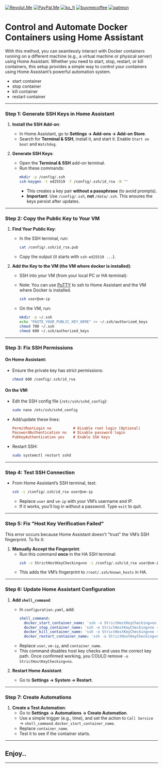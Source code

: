 <!-- anashost_support_badges_start -->
[![Revolut.Me][revolut_me_shield]][revolut_me]
[![PayPal.Me][paypal_me_shield]][paypal_me]
[![ko_fi][ko_fi_shield]][ko_fi_me]
[![buymecoffee][buy_me_coffee_shield]][buy_me_coffee_me]
[![patreon][patreon_shield]][patreon_me]
<!-- anashost_support_badges_end -->
<!-- 
```diff
- text in red
+ text in green
! text in orange
# text in gray
@@ text in purple (and bold)@@
```
-->

# Control and Automate Docker Containers using Home Assistant

With this method, you can seamlessly interact with Docker containers running on a different machine (e.g., a virtual machine or physical server) using Home Assistant. Whether you need to start, stop, restart, or kill containers, this setup provides a simple way to control your containers using Home Assistant’s powerful automation system.

- start container
- stop container
- kill container
- restart container

---

### **Step 1: Generate SSH Keys in Home Assistant**
1. **Install the SSH Add-on**:
   - In Home Assistant, go to **Settings → Add-ons → Add-on Store**.
   - Search for **Terminal & SSH**, install it, and start it. Enable `Start on boot` and `Watchdog`.

2. **Generate SSH Keys**:
   - Open the **Terminal & SSH** add-on terminal.
   - Run these commands:
     ```bash
     mkdir -p /config/.ssh
     ssh-keygen -t ed25519 -f /config/.ssh/id_rsa -N ""
     ```
     - This creates a key pair **without a passphrase** (to avoid prompts).  
     - **Important**: Use `/config/.ssh`, **not** `/data/.ssh`. This ensures the keys persist after updates.

---

### **Step 2: Copy the Public Key to Your VM**
1. **Find Your Public Key**:
   - In the SSH terminal, run:
     ```bash
     cat /config/.ssh/id_rsa.pub
     ```
   - Copy the output (it starts with `ssh-ed25519 ...`).

2. **Add the Key to the VM (the VM where docker is installed)**:
   - SSH into your VM (from your local PC or HA terminal):
   - Note: You can use [PuTTY](https://www.putty.org/) to ssh to Home Assistant and the VM where Docker is installed.

     ```bash
     ssh user@vm-ip
     ```
   - On the VM, run:
     ```bash
     mkdir -p ~/.ssh
     echo "PASTE_YOUR_PUBLIC_KEY_HERE" >> ~/.ssh/authorized_keys
     chmod 700 ~/.ssh
     chmod 600 ~/.ssh/authorized_keys
     ```

---

### **Step 3: Fix SSH Permissions**
#### **On Home Assistant**:
- Ensure the private key has strict permissions:
  ```bash
  chmod 600 /config/.ssh/id_rsa
  ```

#### **On the VM**:
- Edit the SSH config file (`/etc/ssh/sshd_config`):
  ```bash
  sudo nano /etc/ssh/sshd_config
  ```
- Add/update these lines:
  ```ini
  PermitRootLogin no          # Disable root login (Optional)
  PasswordAuthentication no   # Disable password login
  PubkeyAuthentication yes    # Enable SSH keys
  ```
- Restart SSH:
  ```bash
  sudo systemctl restart sshd
  ```

---

### **Step 4: Test SSH Connection**
- From Home Assistant’s SSH terminal, test:
  ```bash
  ssh -i /config/.ssh/id_rsa user@vm-ip
  ```
  - Replace `user` and `vm-ip` with your VM’s username and IP.
  - If it works, you’ll log in without a password. Type `exit` to quit.

---

### **Step 5: Fix "Host Key Verification Failed"**
This error occurs because Home Assistant doesn’t "trust" the VM’s SSH fingerprint. To fix it:

1. **Manually Accept the Fingerprint**:
   - Run this command **once** in the HA SSH terminal:
     ```bash
     ssh -o StrictHostKeyChecking=no -i /config/.ssh/id_rsa user@vm-ip "exit"
     ```
   - This adds the VM’s fingerprint to `/root/.ssh/known_hosts` in HA.

---

### **Step 6: Update Home Assistant Configuration**
1. **Add `shell_command`**:
   - In `configuration.yaml`, add:
     ```yaml
     shell_command:
       docker_start_container_name: 'ssh -o StrictHostKeyChecking=no -i /config/.ssh/id_rsa user@vm-ip "docker start container_name"'
       docker_stop_container_name: 'ssh -o StrictHostKeyChecking=no -i /config/.ssh/id_rsa user@vm-ip "docker stop container_name"'
       docker_kill_container_name: 'ssh -o StrictHostKeyChecking=no -i /config/.ssh/id_rsa user@vm-ip "docker kill container_name"'
       docker_restart_container_name: 'ssh -o StrictHostKeyChecking=no -i /config/.ssh/id_rsa user@vm-ip "docker restart container_name"'
     
     ```
   - Replace `user`, `vm-ip`, and `container_name`.
   - This command disables host key checks and uses the correct key path. Once confirmed working, you COULD remove `-o StrictHostKeyChecking=no`.

3. **Restart Home Assistant**:
   - Go to **Settings → System → Restart**.

---

### **Step 7: Create Automations**
1. **Create a Test Automation**:
   - Go to **Settings → Automations → Create Automation**.
   - Use a simple trigger (e.g., time), and set the action to `Call Service` → `shell_command.docker_start_container_name`.
   -  Replace `container_name`.
   - Test it to see if the container starts.

---
## Enjoy..

---

[paypal_me_shield]: https://img.shields.io/badge/PayPal-00457C?style=for-the-badge&logo=paypal&logoColor=white

[paypal_me]: https://paypal.me/anasboxsupport

[revolut_me_shield]:
https://img.shields.io/badge/revolut-FFFFFF?style=for-the-badge&logo=revolut&logoColor=black

[revolut_me]: https://revolut.me/anas4e

[ko_fi_shield]: https://img.shields.io/badge/Ko--fi-F16061?style=for-the-badge&logo=ko-fi&logoColor=white

[ko_fi_me]: https://ko-fi.com/anasbox

[buy_me_coffee_shield]: 
https://img.shields.io/badge/Buy%20Me%20Coffee-ffdd00?style=for-the-badge&logo=buy-me-a-coffee&logoColor=black

[buy_me_coffee_me]: https://www.buymeacoffee.com/anasbox

[patreon_shield]: 
https://img.shields.io/badge/patreon-404040?style=for-the-badge&logo=patreon&logoColor=white

[patreon_me]:  https://patreon.com/AnasBox
